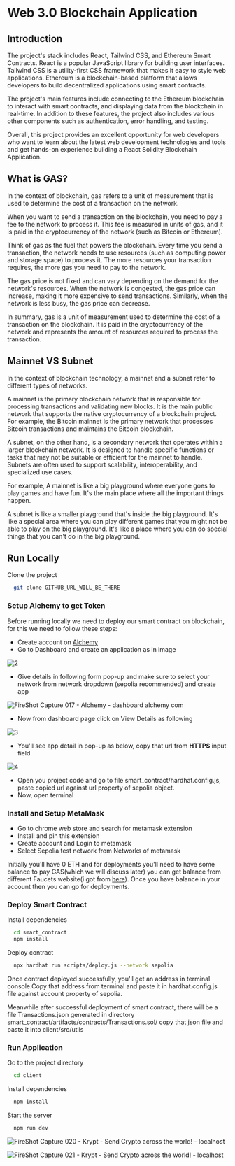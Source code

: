 
# Web 3.0 Blockchain Application

## Introduction

The project's stack includes React, Tailwind CSS, and Ethereum Smart Contracts. React is a popular JavaScript library for building user interfaces. Tailwind CSS is a utility-first CSS framework that makes it easy to style web applications. Ethereum is a blockchain-based platform that allows developers to build decentralized applications using smart contracts.

The project's main features include connecting to the Ethereum blockchain to interact with smart contracts, and displaying data from the blockchain in real-time. In addition to these features, the project also includes various other components such as authentication, error handling, and testing.

Overall, this project provides an excellent opportunity for web developers who want to learn about the latest web development technologies and tools and get hands-on experience building a React Solidity Blockchain Application.

## What is GAS?

In the context of blockchain, gas refers to a unit of measurement that is used to determine the cost of a transaction on the network.

When you want to send a transaction on the blockchain, you need to pay a fee to the network to process it. This fee is measured in units of gas, and it is paid in the cryptocurrency of the network (such as Bitcoin or Ethereum).

Think of gas as the fuel that powers the blockchain. Every time you send a transaction, the network needs to use resources (such as computing power and storage space) to process it. The more resources your transaction requires, the more gas you need to pay to the network.

The gas price is not fixed and can vary depending on the demand for the network's resources. When the network is congested, the gas price can increase, making it more expensive to send transactions. Similarly, when the network is less busy, the gas price can decrease.

In summary, gas is a unit of measurement used to determine the cost of a transaction on the blockchain. It is paid in the cryptocurrency of the network and represents the amount of resources required to process the transaction.

## Mainnet VS Subnet

In the context of blockchain technology, a mainnet and a subnet refer to different types of networks.

A mainnet is the primary blockchain network that is responsible for processing transactions and validating new blocks. It is the main public network that supports the native cryptocurrency of a blockchain project. For example, the Bitcoin mainnet is the primary network that processes Bitcoin transactions and maintains the Bitcoin blockchain.

A subnet, on the other hand, is a secondary network that operates within a larger blockchain network. It is designed to handle specific functions or tasks that may not be suitable or efficient for the mainnet to handle. Subnets are often used to support scalability, interoperability, and specialized use cases.

For example, A mainnet is like a big playground where everyone goes to play games and have fun. It's the main place where all the important things happen.

A subnet is like a smaller playground that's inside the big playground. It's like a special area where you can play different games that you might not be able to play on the big playground. It's like a place where you can do special things that you can't do in the big playground. 
## Run Locally

Clone the project

```bash
  git clone GITHUB_URL_WILL_BE_THERE
```

### Setup Alchemy to get Token

Before running locally we need to deploy our smart contract on blockchain, for this we need to follow these steps:

  - Create account on [Alchemy](https://www.alchemy.com/)
  - Go to Dashboard and create an application as in image
  
  ![2](https://user-images.githubusercontent.com/64011971/227930514-486c7cb8-cbef-40e2-8470-8e93e2dfcbb7.png)

  - Give details in following form pop-up and make sure to select your network from network dropdown (sepolia recommended) and create app
  
  ![FireShot Capture 017 - Alchemy - dashboard alchemy com](https://user-images.githubusercontent.com/64011971/227930895-0c10c8c0-2942-4fb1-803c-39277126c8c5.png)

  - Now from dashboard page click on View Details as following
  
  ![3](https://user-images.githubusercontent.com/64011971/227931236-8edcfd56-2607-4fc4-a70b-c6973c4f8886.png)

  - You'll see app detail in pop-up as below, copy that url from **HTTPS** input field

  ![4](https://user-images.githubusercontent.com/64011971/227931491-3ac2df68-b3eb-43d1-b2cc-cdeacffb82fa.png)

  - Open you project code and go to file smart_contract/hardhat.config.js, paste copied url against url property of sepolia object.
  - Now, open terminal


### Install and Setup MetaMask

  - Go to chrome web store and search for metamask extension
  - Install and pin this extension
  - Create account and Login to metamask
  - Select Sepolia test network from Networks of metamask

Initially you'll have 0 ETH and for deployments you'll need to have some balance to pay GAS(which we will discuss later) you can get balance from different
Faucets website(i got from [here](https://sepoliafaucet.com/)). Once you have balance in your account then you can go for deployments.

### Deploy Smart Contract

  Install dependencies

  ```bash
    cd smart_contract
    npm install
  ```
  Deploy contract
  
  ```bash
    npx hardhat run scripts/deploy.js --network sepolia 
  ```
  
  Once contract deployed successfully, you'll get an address in terminal console.Copy that address from terminal and paste it in hardhat.config.js 
  file against account property of sepolia. 
  
  Meanwhile after successful deployment of smart contract, there will be a file Transactions.json generated in directory smart_contract/artifacts/contracts/Transactions.sol/
  copy that json file and paste it into client/src/utils
  

### Run Application
Go to the project directory

```bash
  cd client
```

Install dependencies

```bash
  npm install
```

Start the server

```bash
  npm run dev
```

![FireShot Capture 020 - Krypt - Send Crypto across the world! - localhost](https://user-images.githubusercontent.com/64011971/228021320-03e98d35-5a66-4476-8a18-faec0994bd89.png)

![FireShot Capture 021 - Krypt - Send Crypto across the world! - localhost](https://user-images.githubusercontent.com/64011971/228021457-93b8efdb-cd2b-42a9-8aa9-1cfa7e059188.png)

